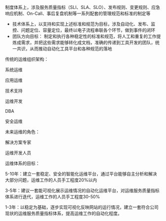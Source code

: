 制度体系上，涉及服务质量指标（SLI、SLA、SLO）、发布规则、变更规则、应急响应机制、On-Call、事后复盘机制等一系列配套的管理规范和标准的制定等

* 技术体系上，以支持和实现上述标准和规范为目标，涉及自动化、发布、监控、问题定位、容量定位，最终以电子流程串联各个环节，做到事件的闭环
* 团队方向目标：
  制定和执行各种稳定性的标准和规范，将人工和重复的工作提炼成需求，并把这些需求能够转化成文档，准确的传递到工具开发的团队，统一共识，从而推动自动化工具平台和各种规范的落地

  


传统的运维组织架构：

系统运维

应用运维

技术支持

运维开发

DBA

安全运维

  


未来运维的角色：

解决方案专家

运维开发人员

  


运维体系的目标：

5-10年：建立一套稳定、安全的智能化运维平台，通过平台能够自主分析和解决大部分问题，运维工作的人员手工程度20%以内

3-5年：建议一套能可视化展示运维情况的自动化运维平台，对运维服务质量指标体系进行迭代，运维工作的人员手工程度30-50%

1-3年：以稳定为基础，逐步实现可视化反映网站的运行情况，建立一套符合公司现状的运维服务质量指标体系，提高运维工作的自动化程度。

